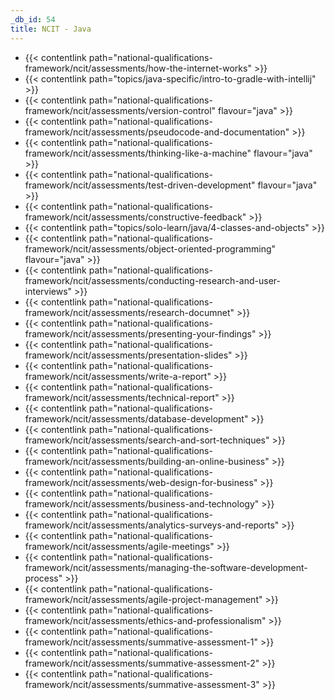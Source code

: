 ```yaml
---
_db_id: 54
title: NCIT - Java
---
```


- {{< contentlink path="national-qualifications-framework/ncit/assessments/how-the-internet-works" >}}
- {{< contentlink path="topics/java-specific/intro-to-gradle-with-intellij" >}}
- {{< contentlink path="national-qualifications-framework/ncit/assessments/version-control" flavour="java" >}}
- {{< contentlink path="national-qualifications-framework/ncit/assessments/pseudocode-and-documentation" >}}
- {{< contentlink path="national-qualifications-framework/ncit/assessments/thinking-like-a-machine" flavour="java" >}}
- {{< contentlink path="national-qualifications-framework/ncit/assessments/test-driven-development" flavour="java" >}}
- {{< contentlink path="national-qualifications-framework/ncit/assessments/constructive-feedback" >}}
- {{< contentlink path="topics/solo-learn/java/4-classes-and-objects" >}}
- {{< contentlink path="national-qualifications-framework/ncit/assessments/object-oriented-programming" flavour="java" >}}
- {{< contentlink path="national-qualifications-framework/ncit/assessments/conducting-research-and-user-interviews" >}}
- {{< contentlink path="national-qualifications-framework/ncit/assessments/research-documnet" >}}
- {{< contentlink path="national-qualifications-framework/ncit/assessments/presenting-your-findings" >}}
- {{< contentlink path="national-qualifications-framework/ncit/assessments/presentation-slides" >}}
- {{< contentlink path="national-qualifications-framework/ncit/assessments/write-a-report" >}}
- {{< contentlink path="national-qualifications-framework/ncit/assessments/technical-report" >}}
- {{< contentlink path="national-qualifications-framework/ncit/assessments/database-development" >}}
- {{< contentlink path="national-qualifications-framework/ncit/assessments/search-and-sort-techniques" >}}
- {{< contentlink path="national-qualifications-framework/ncit/assessments/building-an-online-business" >}}
- {{< contentlink path="national-qualifications-framework/ncit/assessments/web-design-for-business" >}}
- {{< contentlink path="national-qualifications-framework/ncit/assessments/business-and-technology" >}}
- {{< contentlink path="national-qualifications-framework/ncit/assessments/analytics-surveys-and-reports" >}}
- {{< contentlink path="national-qualifications-framework/ncit/assessments/agile-meetings" >}}
- {{< contentlink path="national-qualifications-framework/ncit/assessments/managing-the-software-development-process" >}}
- {{< contentlink path="national-qualifications-framework/ncit/assessments/agile-project-management" >}}
- {{< contentlink path="national-qualifications-framework/ncit/assessments/ethics-and-professionalism" >}}
- {{< contentlink path="national-qualifications-framework/ncit/assessments/summative-assessment-1" >}}
- {{< contentlink path="national-qualifications-framework/ncit/assessments/summative-assessment-2" >}}
- {{< contentlink path="national-qualifications-framework/ncit/assessments/summative-assessment-3" >}}